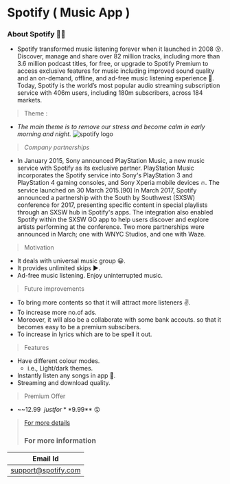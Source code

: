 # **Spotify** **( Music App )** 
### **About Spotify** 🎵🎵
* Spotify transformed music listening forever when it launched in 2008 😮. Discover, manage and share over 82 million tracks, including more than 3.6 million podcast titles, for free, or upgrade to Spotify Premium to access exclusive features for music including improved sound quality and an on-demand, offline, and ad-free music listening experience 🎵. Today, Spotify is the world’s most popular audio streaming subscription service with 406m users, including 180m subscribers, across 184 markets.
> Theme :
* *The main theme is to remove our stress and become calm in early morning and night.*
![spotify logo](https://static-01.daraz.pk/p/14b872a1c3695a266b59eaa741ffec1c.png)
> *Company partnerships*
* In January 2015, Sony announced PlayStation Music, a new music service with Spotify as its exclusive partner. PlayStation Music incorporates the Spotify service into Sony's PlayStation 3 and PlayStation 4 gaming consoles, and Sony Xperia mobile devices 🔥. The service launched on 30 March 2015.[90] In March 2017, Spotify announced a partnership with the South by Southwest (SXSW) conference for 2017, presenting specific content in special playlists through an SXSW hub in Spotify's apps. The integration also enabled Spotify within the SXSW GO app to help users discover and explore artists performing at the conference. Two more partnerships were announced in March; one with WNYC Studios, and one with Waze.
> Motivation 
*  It deals with universal music group 😀.
* It provides unlimited skips ▶️.
* Ad-free music listening. Enjoy uninterrupted music.
> Future improvements
* To bring more contents so that it will attract more listeners ✌️. 
* To increase more no.of ads.
* Moreover, it will also be a collaborate with some bank accouts. so that it becomes easy to be a premium subscibers.
* To increase in lyrics which are to be spell it out.  
> Features
* Have different colour modes.
   * i.e., Light/dark themes.
* Instantly listen any songs in app 💯.
* Streaming and download quality.
> Premium Offer 
* ~~12.99$~~ just for **9.99$** 😮
> [For more details](http://www.spotify.com/)
> ### For more information 
| Email  Id           |
| ------------------- |
| support@spotify.com | 


